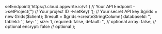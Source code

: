 <?php

use Appwrite\Client;
use Appwrite\Services\Grids;

$client = (new Client())
    ->setEndpoint('https://<REGION>.cloud.appwrite.io/v1') // Your API Endpoint
    ->setProject('<YOUR_PROJECT_ID>') // Your project ID
    ->setKey('<YOUR_API_KEY>'); // Your secret API key

$grids = new Grids($client);

$result = $grids->createStringColumn(
    databaseId: '<DATABASE_ID>',
    tableId: '<TABLE_ID>',
    key: '',
    size: 1,
    required: false,
    default: '<DEFAULT>', // optional
    array: false, // optional
    encrypt: false // optional
);